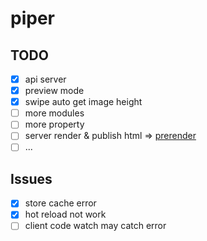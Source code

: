 # piper

## TODO

- [x] api server
- [x] preview mode
- [x] swipe auto get image height
- [ ] more modules
- [ ] more property
- [ ] server render & publish html => [prerender](https://github.com/chrisvfritz/prerender-spa-plugin)
- [ ] ...

## Issues

- [x] store cache error
- [x] hot reload not work
- [ ] client code watch may catch error
